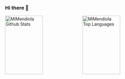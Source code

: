 ### Hi there 👋

<a> 
    <a href="https://github.com/MiMendiola"><img alt="MiMendiola Github Stats" src="https://denvercoder1-github-readme-stats.vercel.app/api?username=MiMendiola&show_icons=true&count_private=true&theme=react&border_color=7F3FBF&bg_color=0D1117&title_color=F85D7F&icon_color=F8D866" height="192px" width="49.5%"/></a>
  <a href="https://github.com/MiMendiola"><img alt="MiMendiola Top Languages" src="https://denvercoder1-github-readme-stats.vercel.app/api/top-langs/?username=MiMendiola&langs_count=8&layout=compact&theme=react&border_color=7F3FBF&bg_color=0D1117&title_color=F85D7F&icon_color=F8D866" height="192px" width="49.5%"/></a>
  <br/>
</a>
